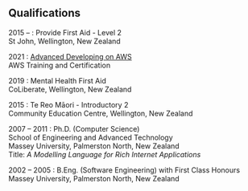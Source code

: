 ## Qualifications

2015 &ndash;
: Provide First Aid - Level 2
  <br>
  St John, Wellington, New Zealand

2021
: [Advanced Developing on AWS](https://www.aws.training/Transcript/CompletionCertificateHtml?transcriptid=2opRriJOQEyBI1l7GFz7Ig2)
  <br>
  AWS Training and Certification

2019
: Mental Health First Aid
  <br>
  CoLiberate, Wellington, New Zealand

2015
: Te Reo M&#257;ori - Introductory 2
  <br>
  Community Education Centre, Wellington, New Zealand

2007 &ndash; 2011
: Ph.D. (Computer Science)
  <br>
  School of Engineering and Advanced Technology
  <br>
  Massey University, Palmerston North, New Zealand
  <br>
  Title:
  _A Modelling Language for Rich Internet Applications_

2002 &ndash; 2005
: B.Eng. (Software Engineering) with First Class Honours
  <br>
  Massey University, Palmerston North, New Zealand
